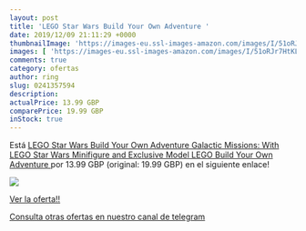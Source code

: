 ```yaml
---
layout: post
title: 'LEGO Star Wars Build Your Own Adventure '
date: 2019/12/09 21:11:29 +0000
thumbnailImage: 'https://images-eu.ssl-images-amazon.com/images/I/51oRJr7HtKL._SL200_.jpg'
images: [ 'https://images-eu.ssl-images-amazon.com/images/I/51oRJr7HtKL._SL200_.jpg' ]
comments: true
category: ofertas
author: ring
slug: 0241357594
description:
actualPrice: 13.99 GBP
comparePrice: 19.99 GBP
inStock: true
---
```


Está [LEGO Star Wars Build Your Own Adventure Galactic Missions: With LEGO Star Wars Minifigure and Exclusive Model  LEGO Build Your Own Adventure ](https://www.amazon.com/dp/0241357594/?tag=redken08-20) por 13.99 GBP (original: 19.99 GBP) en el siguiente enlace!

[![](https://images-eu.ssl-images-amazon.com/images/I/51oRJr7HtKL._SL200_.jpg)](https://www.amazon.com/dp/0241357594/?tag=redken08-20)

[Ver la oferta!!](https://www.amazon.com/dp/0241357594/?tag=redken08-20)

[Consulta otras ofertas en nuestro canal de telegram](https://t.me/s/ofertas25)
